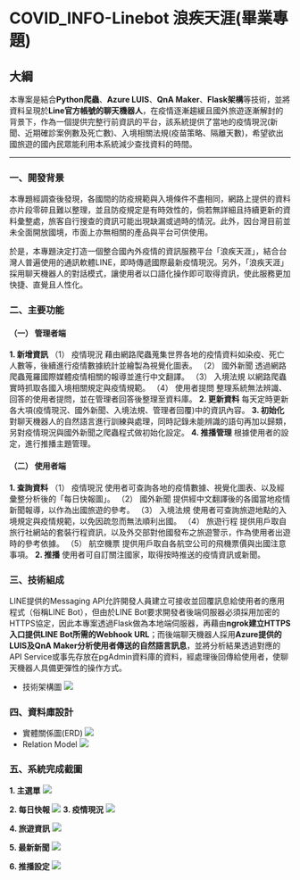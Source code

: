 # COVID_INFO-Linebot 浪疾天涯(畢業專題)

## 大綱
本專案是結合**Python爬蟲**、**Azure LUIS**、**QnA Maker**、**Flask架構**等技術，並將資料呈現於**Line官方帳號的聊天機器人**，在疫情逐漸趨緩且國外旅遊逐漸解封的背景下，作為一個提供完整行前資訊的平台，該系統提供了當地的疫情現況(新聞、近期確診案例數及死亡數)、入境相關法規(疫苗策略、隔離天數)，希望欲出國旅遊的國內民眾能利用本系統減少查找資料的時間。

  
---
### 一、開發背景
本專題經調查後發現，各國間的防疫規範與入境條件不盡相同，網路上提供的資料亦片段零碎且難以整理，並且防疫規定是有時效性的，倘若無詳細且持續更新的資料彙整處，旅客自行搜查的資訊可能出現缺漏或過時的情況。此外，因台灣目前並未全面開放國境，市面上亦無相關的產品與平台可供使用。

於是，本專題決定打造一個整合國內外疫情的資訊服務平台「浪疾天涯」，結合台灣人普遍使用的通訊軟體LINE，即時傳遞國際最新疫情現況。另外，「浪疾天涯」採用聊天機器人的對話模式，讓使用者以口語化操作即可取得資訊，使此服務更加快捷、直覺且人性化。

### 二、主要功能
#### （一） 管理者端
**1. 新增資訊**
（1） 疫情現況
藉由網路爬蟲蒐集世界各地的疫情資料如染疫、死亡人數等，後續進行疫情數據統計並繪製為視覺化圖表。
（2） 國外新聞
透過網路爬蟲蒐羅國際媒體疫情相關的報導並進行中文翻譯。
（3） 入境法規
以網路爬蟲實時抓取各國入境相關規定與疫情規範。
（4） 使用者提問
整理系統無法辨識、回答的使用者提問，並在管理者回答後整理至資料庫。
**2. 更新資料**
每天定時更新各大項(疫情現況、國外新聞、入境法規、管理者回覆)中的資訊內容。
**3. 初始化**
對聊天機器人的自然語言進行訓練與處理，同時記錄未能辨識的語句再加以歸類，另對疫情現況與國外新聞之爬蟲程式做初始化設定。
**4. 推播管理**
根據使用者的設定，進行推播主題管理。
#### （二） 使用者端
**1. 查詢資料**
（1） 疫情現況
使用者可查詢各地的疫情數據、視覺化圖表、以及經彙整分析後的「每日快報圖」。
（2） 國外新聞
提供經中文翻譯後的各國當地疫情新聞報導，以作為出國旅遊的參考。
（3） 入境法規
使用者可查詢旅遊地點的入境規定與疫情規範，以免因疏忽而無法順利出國。
（4） 旅遊行程
提供用戶取自旅行社網站的套裝行程資訊，以及外交部對他國發布之旅遊警示，作為使用者出遊時的參考依據。
（5） 航空機票
提供用戶取自各航空公司的飛機票價與出國注意事項。
**2. 推播**
使用者可自訂關注國家，取得按時推送的疫情資訊或新聞。


### 三、技術組成
LINE提供的Messaging API允許開發人員建立可接收並回覆訊息給使用者的應用程式（俗稱LINE Bot），但由於LINE Bot要求開發者後端伺服器必須採用加密的HTTPS協定，因此本專案透過Flask做為本地端伺服器，再藉由**ngrok建立HTTPS入口提供LINE Bot所需的Webhook URL**；而後端聊天機器人採用**Azure提供的LUIS及QnA Maker分析使用者傳送的自然語言訊息**，並將分析結果透過對應的API Service或事先存放在pgAdmin資料庫的資料，經處理後回傳給使用者，使聊天機器人具備更彈性的操作方式。
* 技術架構圖
 ![](https://i.imgur.com/OGP1QAN.png)

### 四、資料庫設計
*  實體關係圖(ERD)
![](https://i.imgur.com/KKa0PBt.png)
* Relation Model
![](https://i.imgur.com/Xd6qFQ2.png)

### 五、系統完成截圖
**1. 主選單**
![](https://i.imgur.com/GaYM8vr.png)

**2. 每日快報** 
![](https://i.imgur.com/WiwHlom.png)
**3. 疫情現況** 
![](https://i.imgur.com/iaD5EZo.png)

**4. 旅遊資訊**
![](https://i.imgur.com/zSQb2EJ.png)

**5. 最新新聞**
![](https://i.imgur.com/j05xmlM.png)

**6. 推播設定**
![](https://i.imgur.com/I2I3lFR.png)


